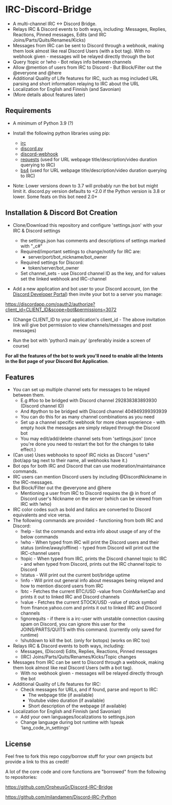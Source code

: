# IRC-Discord-Bridge
- A multi-channel IRC <-> Discord Bridge. 
- Relays IRC & Discord events to both ways, including: Messages, Replies, Reactions, Pinned messages, Edits (and IRC Joins/Parts/Quits/Renames/Kicks)
- Messages from IRC can be sent to Discord through a webhook, making them look almost like real Discord Users (with a bot tag). With no webhook given - messages will be relayed directly through the bot
- Query !topic or !who - Bot relays info between channels
- Allow @mention of users from IRC to Discord - But Block/Filter out the @everyone and @here
- Additional Quality of Life features for IRC, such as msg included URL parsing and short information relaying to IRC about the URL
- Localization for English and Finnish (and Savonian)
- (More details about features later)

## Requirements
- A minimum of Python 3.9 (?) 
- Install the following python libraries using pip:

  - [irc](https://pypi.org/project/irc/)
  - [discord.py](https://pypi.org/project/discord.py/)
  - [discord-webhook](https://pypi.org/project/discord-webhook/)
  - [requests](https://pypi.org/project/requests/) (used for URL webpage title/description/video duration querying to IRC)
  - [bs4](https://pypi.org/project/beautifulsoup4/) (used for URL webpage title/description/video duration querying to IRC)

- Note: Lower versions down to 3.7 will probably run the bot but might limit it. 
discord.py version defaults to <2.0 if the Python version is 3.8 or lower.
Some feats on this bot need 2.0+

## Installation & Discord Bot Creation

- Clone/Download this repository and configure 'settings.json' with your IRC & Discord settings
    - the settings.json has comments and descriptions of settings marked with "_c#"
    - Required/important settings to change/notify for IRC are: 
        - server/port/bot_nickname/bot_owner
    - Required settings for Discord:
        - token/server/bot_owner
    - Set channel_sets - use Discord channel ID as the key, and for values set the linked webhook and IRC-channel

- Add a new application and bot user to your Discord account, (on the [Discord Developer Portal](https://discord.com/developers/applications)) then invite your bot to a server you manage:

https://discordapp.com/oauth2/authorize?client_id=CLIENT_ID&scope=bot&permissions=3072  

- (Change CLIENT_ID to your application's client_id - The above invitation link will give bot permission to view channels/messages and post messages)

- Run the bot with 'python3 main.py' (preferably inside a screen of course)

**For all the features of the bot to work you'll need to enable all the Intents in the Bot page of your Discord Bot Application**.

## Features

- You can set up multiple channel sets for messages to be relayed between them.
    - E.g #foo to be bridged with Discord channel 292838383893930 (Discord channel ID)
    - And #python to be bridged with Discord channel 404949399393939
    - You can do this for as many channel combinations as you need
    - Set up a channel specific webhook for more clean experience - with empty hook the messages are simply relayed through the Discord bot
    - You may edit/add/delete channel sets from 'settings.json' (once you're done you need to restart the bot for the changes to take effect.)
- (Can use) Uses webhooks to spoof IRC nicks as Discord "users" (bot/app tag next to their name, all webhooks have it.)
- Bot ops for both IRC and Discord that can use moderation/maintainance commands.
- IRC users can mention Discord users by including @DiscordNickname in the IRC-messages.
- But Block/Filter out the @everyone and @here
    - Mentioning a user from IRC to Discord requires the @ in front of Discord user's Nickname on the server (which can be viewed from IRC with !who)
- IRC color codes such as bold and italics are converted to Discord equivalents and vice versa.
- The following commands are provided - functioning from both IRC and Discord:
    - !help - list the commands and extra info about usage of any of the below commands
    - !who - When typed from IRC will print the Discord users and their status (online/away/offline) - typed from Discord will print out the IRC-channel users
    - !topic - When typed from IRC, prints the Discord channel topic to IRC - and when typed from Discord, prints out the IRC channel topic to Discord
    - !status - Will print out the current bot/bridge uptime
    - !info - Will print out general info about messages being relayed and how to mention discord users from IRC
	- !btc - Fetches the current BTC/USD -value from CoinMarketCap and prints it out to linked IRC and Discord channels
	- !value <symbol> - Fetches the current STOCK/USD -value of stock symbol from finance.yahoo.com and prints it out to linked IRC and Discord channels
	- !ignorequits <ircuser> - if there is a irc-user with unstable connection causing spam on Discord, you can ignore this user for the JOINS/PARTS/QUITS with this command. (currently only saved for runtime)
    - !shutdown to kill the bot. (only for botops) (works on IRC too)  
- Relays IRC & Discord events to both ways, including:
    - Messages, (Discord) Edits, Replies, Reactions, Pinned messages
    - (IRC) Joins/Parts/Quits/Renames/Kicks/Topic changes
- Messages from IRC can be sent to Discord through a webhook, making them look almost like real Discord Users (with a bot tag). 
    - With no webhook given - messages will be relayed directly through the bot
- Additional Quality of Life features for IRC:
    - Check messages for URLs, and if found, parse and report to IRC:
        - The webpage title (if available)
        - Youtube video duration (if available)
        - Short description of the webpage (if available)
- Localization for English and Finnish (and Savonian)
    - Add your own languages/localizations to settings.json
    - Change language during bot runtime with !speak 'lang_code_in_settings'

## License
Feel free to fork this repo copy/borrow stuff for your own projects but provide a link to this as credit!

A lot of the core code and core functions are "borrowed" from the following to repositories:

https://github.com/OrpheusGr/Discord-IRC-Bridge

https://github.com/milandamen/Discord-IRC-Python
